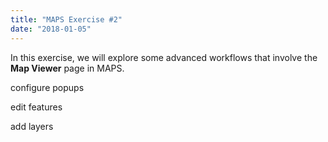 ```yaml
---
title: "MAPS Exercise #2"
date: "2018-01-05"
---
```


In this exercise, we will explore some advanced workflows that involve the **Map Viewer** page in MAPS.

configure popups

edit features

add layers
